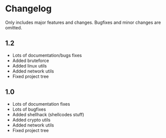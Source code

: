 # Changelog

Only includes major features and changes. Bugfixes and
minor changes are omitted.

## 1.2

- Lots of documentation/bugs fixes
- Added bruteforce
- Added linux utils
- Added network utils
- Fixed project tree

## 1.0

- Lots of documentation fixes
- Lots of bugfixes
- Added shellhack (shellcodes stuff)
- Added crypto utils
- Added network utils
- Fixed project tree
